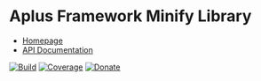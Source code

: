 # Aplus Framework Minify Library

- [Homepage](https://the-framework.gitlab.io/libraries/minify.html)
- [API Documentation](https://the-framework.gitlab.io/libraries/minify/docs/)

[![Build](https://gitlab.com/the-framework/libraries/minify/badges/master/pipeline.svg)](https://gitlab.com/the-framework/libraries/minify/-/jobs)
[![Coverage](https://gitlab.com/the-framework/libraries/minify/badges/master/coverage.svg?job=test:php)](https://the-framework.gitlab.io/libraries/minify/coverage/)
[![Donate](https://img.shields.io/badge/Donate-PayPal-blue.svg)](https://www.paypal.com/cgi-bin/webscr?cmd=_s-xclick&hosted_button_id=NGBNW5PY4VSJ4)
